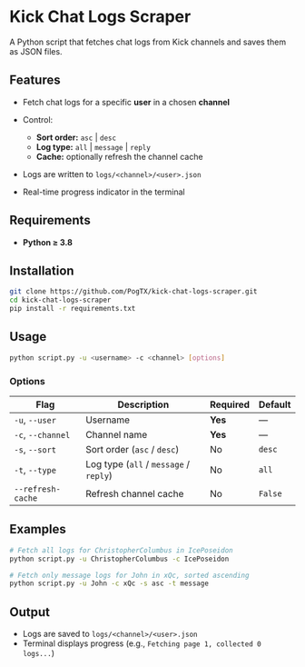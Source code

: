 # Kick Chat Logs Scraper

A Python script that fetches chat logs from Kick channels and saves them as JSON files.

## Features

- Fetch chat logs for a specific **user** in a chosen **channel**
- Control:

  - **Sort order:** `asc` | `desc`
  - **Log type:** `all` | `message` | `reply`
  - **Cache:** optionally refresh the channel cache

- Logs are written to `logs/<channel>/<user>.json`
- Real-time progress indicator in the terminal

## Requirements

- **Python ≥ 3.8**

## Installation

```bash
git clone https://github.com/PogTX/kick-chat-logs-scraper.git
cd kick-chat-logs-scraper
pip install -r requirements.txt
```

## Usage

```bash
python script.py -u <username> -c <channel> [options]
```

### Options

| Flag              | Description                            | Required | Default |
| ----------------- | -------------------------------------- | -------- | ------- |
| `-u`, `--user`    | Username                               | **Yes**  | —       |
| `-c`, `--channel` | Channel name                           | **Yes**  | —       |
| `-s`, `--sort`    | Sort order (`asc` / `desc`)            | No       | `desc`  |
| `-t`, `--type`    | Log type (`all` / `message` / `reply`) | No       | `all`   |
| `--refresh-cache` | Refresh channel cache                  | No       | `False` |

## Examples

```bash
# Fetch all logs for ChristopherColumbus in IcePoseidon
python script.py -u ChristopherColumbus -c IcePoseidon

# Fetch only message logs for John in xQc, sorted ascending
python script.py -u John -c xQc -s asc -t message
```

## Output

- Logs are saved to `logs/<channel>/<user>.json`
- Terminal displays progress (e.g., `Fetching page 1, collected 0 logs...`)
